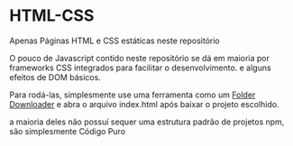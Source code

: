 # HTML-CSS

Apenas Páginas HTML e CSS estáticas neste repositório

O pouco de Javascript contido neste repositório se dá em maioria por frameworks CSS integrados para facilitar o desenvolvimento. e alguns efeitos de DOM básicos.

Para rodá-las, simplesmente use uma ferramenta como um [Folder Downloader](https://download-directory.github.io/) e abra o arquivo index.html após baixar o projeto escolhido.

a maioria deles não possuí sequer uma estrutura padrão de projetos npm, são simplesmente Código Puro


